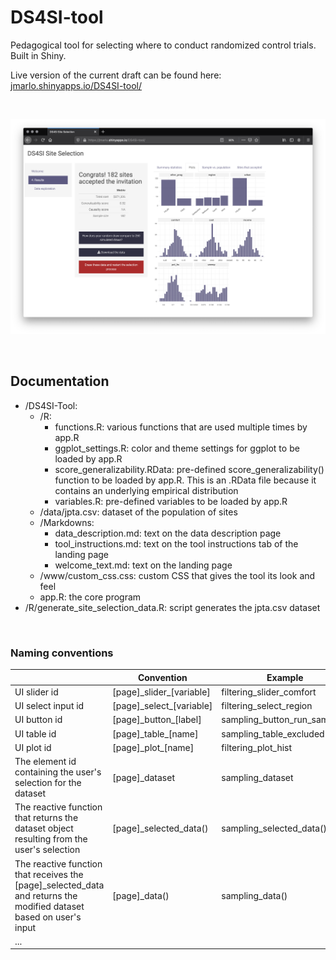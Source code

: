 # DS4SI-tool
Pedagogical tool for selecting where to conduct randomized control trials. Built in Shiny.

Live version of the current draft can be found here: [jmarlo.shinyapps.io/DS4SI-tool/](https://jmarlo.shinyapps.io/DS4SI-tool/)

<br>

![](screenshot.png)

<br>

## Documentation

- /DS4SI-Tool:
  - /R:
    - functions.R: various functions that are used multiple times by app.R
    - ggplot_settings.R: color and theme settings for ggplot to be loaded by app.R
    - score_generalizability.RData: pre-defined score_generalizability() function to be loaded by app.R. This is an .RData file because it contains an underlying empirical distribution
    - variables.R: pre-defined variables to be loaded by app.R
  - /data/jpta.csv: dataset of the population of sites
  - /Markdowns:
    - data_description.md: text on the data description page
    - tool_instructions.md: text on the tool instructions tab of the landing page
    - welcome_text.md: text on the landing page
  - /www/custom_css.css: custom CSS that gives the tool its look and feel
  - app.R: the core program
- /R/generate_site_selection_data.R: script generates the jpta.csv dataset

<br>

### Naming conventions

|                                                                                                                     | Convention                | Example                      |
|---------------------------------------------------------------------------------------------------------------------|---------------------------|------------------------------|
| UI slider id                                                                                                        | [page]_slider\_[variable] | filtering_slider_comfort     |
| UI select input id                                                                                                  | [page]_select\_[variable] | filtering_select_region      |
| UI button id                                                                                                        | [page]_button\_[label]    | sampling_button_run_sampling |
| UI table id                                                                                                         | [page]_table\_[name]      | sampling_table_excluded      |
| UI plot id                                                                                                          | [page]_plot\_[name]       | filtering_plot_hist          |
| The element id containing the user's selection for the dataset                                                      | [page]_dataset            | sampling_dataset             |
| The reactive function that returns the dataset object resulting from the user's selection                           | [page]_selected\_data()   | sampling_selected_data()     |
| The reactive function that receives the [page]_selected_data and returns the modified dataset based on user's input | [page]_data()             | sampling_data()              |
| ...                                                                                                                 |                           |                              |